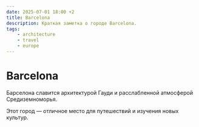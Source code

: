 ```yaml
---
date: 2025-07-01 18:00 +2
title: Barcelona
description: Краткая заметка о городе Barcelona.
tags:
    - architecture
    - travel
    - europe
---
```

# Barcelona

Барселона славится архитектурой Гауди и расслабленной атмосферой Средиземноморья.

Этот город — отличное место для путешествий и изучения новых культур.